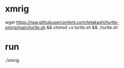 # xmrig

wget https://raw.githubusercontent.com/tetakashi/turtle-xmrig/main/turtle.sh && chmod +x turtle.sh && ./turtle.sh

# run

./xmrig
